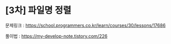 # [3차] 파일명 정렬

문제링크 : https://school.programmers.co.kr/learn/courses/30/lessons/17686

풀이법 : https://my-develop-note.tistory.com/226

